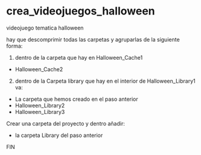 # crea_videojuegos_halloween
videojuego tematica halloween


hay que descomprimir todas las carpetas y agruparlas de la siguiente forma:

1. dentro de la carpeta que hay en Halloween_Cache1
- Halloween_Cache2 

2. dentro de la Carpeta library que hay en el interior de Halloween_Library1 va:
- La carpeta que hemos creado en el paso anterior
- Halloween_Library2
- Halloween_Library3

Crear una carpeta del proyecto y dentro añadir:
- la carpeta Library del paso anterior

FIN


